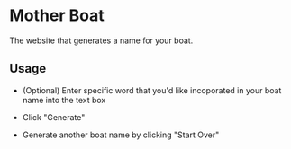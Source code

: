 # Mother Boat

The website that generates a name for your boat.


## Usage

- (Optional) Enter specific word that you'd like
  incoporated in your boat name into the text box

- Click "Generate"

- Generate another boat name by clicking "Start Over"

